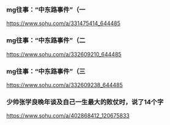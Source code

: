 ### mg往事：“中东路事件”（一
https://www.sohu.com/a/331475414_644485

### mg往事：“中东路事件”（二
https://www.sohu.com/a/332609210_644485

### mg往事：“中东路事件”（三
https://www.sohu.com/a/332609238_644485

### 少帅张学良晚年谈及自己一生最大的败仗时，说了14个字
https://www.sohu.com/a/402868412_120675833
